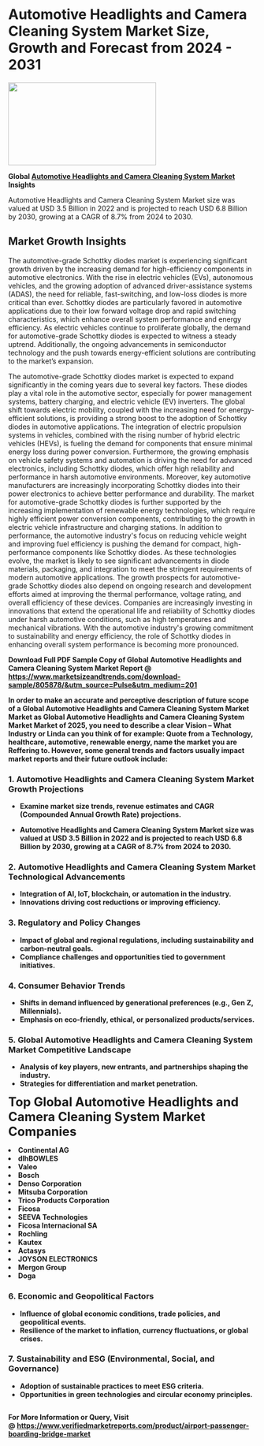<H1>Automotive Headlights and Camera Cleaning System Market Size, Growth and Forecast from 2024 - 2031</H1><img class="aligncenter size-medium wp-image-584254" src="https://thirdeyenews.in/wp-content/uploads/2024/09/Global-Market-Research-300x168.jpeg" alt="" width="300" height="168" /><p><strong>Global&nbsp;<a href="https://www.marketsizeandtrends.com/download-sample/805878/&amp;utm_source=Pulse&amp;utm_medium=201">Automotive Headlights and Camera Cleaning System Market</a> Insights</strong></p><p>Automotive Headlights and Camera Cleaning System Market size was valued at USD 3.5 Billion in 2022 and is projected to reach USD 6.8 Billion by 2030, growing at a CAGR of 8.7% from 2024 to 2030.</p><p><h2>Market Growth Insights</h2> <p>The automotive-grade Schottky diodes market is experiencing significant growth driven by the increasing demand for high-efficiency components in automotive electronics. With the rise in electric vehicles (EVs), autonomous vehicles, and the growing adoption of advanced driver-assistance systems (ADAS), the need for reliable, fast-switching, and low-loss diodes is more critical than ever. Schottky diodes are particularly favored in automotive applications due to their low forward voltage drop and rapid switching characteristics, which enhance overall system performance and energy efficiency. As electric vehicles continue to proliferate globally, the demand for automotive-grade Schottky diodes is expected to witness a steady uptrend. Additionally, the ongoing advancements in semiconductor technology and the push towards energy-efficient solutions are contributing to the market’s expansion.</p> <p><strong></strong></p> <p>The automotive-grade Schottky diodes market is expected to expand significantly in the coming years due to several key factors. These diodes play a vital role in the automotive sector, especially for power management systems, battery charging, and electric vehicle (EV) inverters. The global shift towards electric mobility, coupled with the increasing need for energy-efficient solutions, is providing a strong boost to the adoption of Schottky diodes in automotive applications. The integration of electric propulsion systems in vehicles, combined with the rising number of hybrid electric vehicles (HEVs), is fueling the demand for components that ensure minimal energy loss during power conversion. Furthermore, the growing emphasis on vehicle safety systems and automation is driving the need for advanced electronics, including Schottky diodes, which offer high reliability and performance in harsh automotive environments. Moreover, key automotive manufacturers are increasingly incorporating Schottky diodes into their power electronics to achieve better performance and durability. The market for automotive-grade Schottky diodes is further supported by the increasing implementation of renewable energy technologies, which require highly efficient power conversion components, contributing to the growth in electric vehicle infrastructure and charging stations. In addition to performance, the automotive industry's focus on reducing vehicle weight and improving fuel efficiency is pushing the demand for compact, high-performance components like Schottky diodes. As these technologies evolve, the market is likely to see significant advancements in diode materials, packaging, and integration to meet the stringent requirements of modern automotive applications. The growth prospects for automotive-grade Schottky diodes also depend on ongoing research and development efforts aimed at improving the thermal performance, voltage rating, and overall efficiency of these devices. Companies are increasingly investing in innovations that extend the operational life and reliability of Schottky diodes under harsh automotive conditions, such as high temperatures and mechanical vibrations. With the automotive industry's growing commitment to sustainability and energy efficiency, the role of Schottky diodes in enhancing overall system performance is becoming more pronounced. <p><strong></p><p><span class=""><strong>Download Full PDF Sample Copy of Global Automotive Headlights and Camera Cleaning System Market Report</strong> @ <a href="https://www.marketsizeandtrends.com/download-sample/805878/&amp;utm_source=Pulse&amp;utm_medium=201" target="_blank">https://www.marketsizeandtrends.com/download-sample/805878/&amp;utm_source=Pulse&amp;utm_medium=201</a></span></p><p>In order to make an accurate and perceptive description of future scope of a Global&nbsp;Automotive Headlights and Camera Cleaning System Market Market as Global&nbsp;Automotive Headlights and Camera Cleaning System Market Market of 2025, you need to describe a clear Vision &ndash; What Industry or Linda can you think of for example: Quote from a Technology, healthcare, automotive, renewable energy, name the market you are Reffering to. However, some general trends and factors usually impact market reports and their future outlook include:</p><h3>1.&nbsp;<strong>Automotive Headlights and Camera Cleaning System Market Growth Projections</strong></h3><ul><li>Examine market size trends, revenue estimates and CAGR (Compounded Annual Growth Rate) projections.</li><li><p>Automotive Headlights and Camera Cleaning System Market size was valued at USD 3.5 Billion in 2022 and is projected to reach USD 6.8 Billion by 2030, growing at a CAGR of 8.7% from 2024 to 2030.</p></li></ul><h3>2.&nbsp;<strong>Automotive Headlights and Camera Cleaning System Market Technological Advancements</strong></h3><ul><li>Integration of AI, IoT, blockchain, or automation in the industry.</li><li>Innovations driving cost reductions or improving efficiency.</li></ul><h3>3.&nbsp;<strong>Regulatory and Policy Changes</strong></h3><ul><li>Impact of global and regional regulations, including sustainability and carbon-neutral goals.</li><li>Compliance challenges and opportunities tied to government initiatives.</li></ul><h3>4.&nbsp;<strong>Consumer Behavior Trends</strong></h3><ul><li>Shifts in demand influenced by generational preferences (e.g., Gen Z, Millennials).</li><li>Emphasis on eco-friendly, ethical, or personalized products/services.</li></ul><h3>5.&nbsp;<strong>Global Automotive Headlights and Camera Cleaning System Market Competitive Landscape</strong></h3><ul><li>Analysis of key players, new entrants, and partnerships shaping the industry.</li><li>Strategies for differentiation and market penetration.</li></ul><p data-pm-slice="1 1 []"><span style="color: inherit; font-family: inherit; font-size: 25px;">Top Global Automotive Headlights and Camera Cleaning System Market Companies</span></p><div class="" data-test-id=""><p><li>Continental AG</li><li> dlhBOWLES</li><li> Valeo</li><li> Bosch</li><li> Denso Corporation</li><li> Mitsuba Corporation</li><li> Trico Products Corporation</li><li> Ficosa</li><li> SEEVA Technologies</li><li> Ficosa Internacional SA</li><li> Rochling</li><li> Kautex</li><li> Actasys</li><li> JOYSON ELECTRONICS</li><li> Mergon Group</li><li> Doga</li></p></div><h3>6.&nbsp;<strong>Economic and Geopolitical Factors</strong></h3><ul><li>Influence of global economic conditions, trade policies, and geopolitical events.</li><li>Resilience of the market to inflation, currency fluctuations, or global crises.</li></ul><h3>7.&nbsp;<strong>Sustainability and ESG (Environmental, Social, and Governance)</strong></h3><ul><li>Adoption of sustainable practices to meet ESG criteria.</li><li>Opportunities in green technologies and circular economy principles.</li></ul><h2><strong style="font-size: 14px;">For More Information or Query, Visit @&nbsp;</strong><a style="background-color: #ffffff; font-size: 14px;" href="https://www.marketsizeandtrends.com/report/automotive-headlights-and-camera-cleaning-system-market/" target="_blank">https://www.verifiedmarketreports.com/product/airport-passenger-boarding-bridge-market</a></h2>
